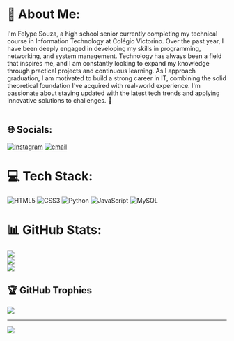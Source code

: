 # 💫 About Me:
I'm Felype Souza, a high school senior currently completing my technical course in Information Technology at Colégio Victorino. Over the past year, I have been deeply engaged in developing my skills in programming, networking, and system management. Technology has always been a field that inspires me, and I am constantly looking to expand my knowledge through practical projects and continuous learning. As I approach graduation, I am motivated to build a strong career in IT, combining the solid theoretical foundation I've acquired with real-world experience. I'm passionate about staying updated with the latest tech trends and applying innovative solutions to challenges. 🚀<br><br>


## 🌐 Socials:
[![Instagram](https://img.shields.io/badge/Instagram-%23E4405F.svg?logo=Instagram&logoColor=white)](https://instagram.com/fy.souzaa) [![email](https://img.shields.io/badge/Email-D14836?logo=gmail&logoColor=white)](mailto:felypelopes7@gmail.com) 

# 💻 Tech Stack:
![HTML5](https://img.shields.io/badge/html5-%23E34F26.svg?style=for-the-badge&logo=html5&logoColor=white) ![CSS3](https://img.shields.io/badge/css3-%231572B6.svg?style=for-the-badge&logo=css3&logoColor=white) ![Python](https://img.shields.io/badge/python-3670A0?style=for-the-badge&logo=python&logoColor=ffdd54) ![JavaScript](https://img.shields.io/badge/javascript-%23323330.svg?style=for-the-badge&logo=javascript&logoColor=%23F7DF1E) ![MySQL](https://img.shields.io/badge/mysql-4479A1.svg?style=for-the-badge&logo=mysql&logoColor=white)
# 📊 GitHub Stats:
![](https://github-readme-stats.vercel.app/api?username=FeeSz&theme=vision-friendly-dark&hide_border=false&include_all_commits=true&count_private=false)<br/>
![](https://nirzak-streak-stats.vercel.app/?user=FeeSz&theme=vision-friendly-dark&hide_border=false)<br/>
![](https://github-readme-stats.vercel.app/api/top-langs/?username=FeeSz&theme=vision-friendly-dark&hide_border=false&include_all_commits=true&count_private=false&layout=compact)

## 🏆 GitHub Trophies
![](https://github-profile-trophy.vercel.app/?username=FeeSz&theme=gruvbox&no-frame=false&no-bg=true&margin-w=4)

---
[![](https://visitcount.itsvg.in/api?id=FeeSz&icon=5&color=3)](https://visitcount.itsvg.in)

<!-- Proudly created with GPRM ( https://gprm.itsvg.in ) -->
